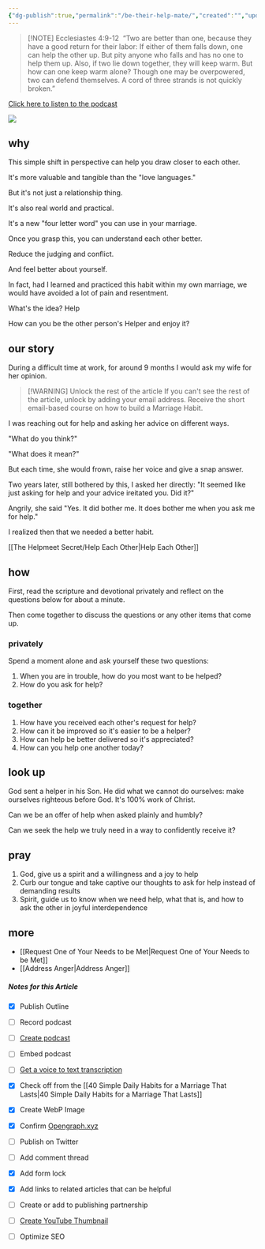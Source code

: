 ```yaml
---
{"dg-publish":true,"permalink":"/be-their-help-mate/","created":"","updated":""}
---
```



> [!NOTE] Ecclesiastes‬ ‭4‬:‭9‬-‭12‬ ‭
> “Two are better than one, because they have a good return for their labor: If either of them falls down, one can help the other up. But pity anyone who falls and has no one to help them up. Also, if two lie down together, they will keep warm. But how can one keep warm alone? Though one may be overpowered, two can defend themselves. A cord of three strands is not quickly broken.”

[Click here to listen to the podcast](https://podcast.themarriagehabit.com/be-each-others-helper)

![](https://res.cloudinary.com/dt9hlo5sw/image/upload/v1681150312/obsidian/image_zexbsw.png)

## why
This simple shift in perspective can help you draw closer to each other. 

It's more valuable and tangible than the "love languages."

But it's not just a relationship thing. 

It's also real world and practical. 

It's a new "four letter word" you can use in your marriage. 

Once you grasp this, you can understand each other better. 

Reduce the judging and conflict. 

And feel better about yourself. 

In fact, had I learned and practiced this habit within my own marriage, we would have avoided a lot of pain and resentment. 

What's the idea?  Help

How can you be the other person's Helper and enjoy it?

## our story
During a difficult time at work, for around 9 months I would ask my wife for her opinion. 

> [!WARNING] Unlock the rest of the article
> If you can't see the rest of the article, unlock by adding your email address.  Receive the short email-based course on how to build a Marriage Habit.
<div class="convertful-202420"></div>
<!--- form here -->
<div class="convertful-202420"></div>

I was reaching out for help and asking her advice on different ways. 

"What do you think?"

"What does it mean?"

But each time, she would frown, raise her voice and give a snap answer. 

Two years later, still bothered by this, I asked her directly: "It seemed like just asking for help and your advice ireitated you. Did it?"

Angrily, she said "Yes. It did bother me. It does bother me when you ask me for help."

I realized then that we needed a better habit. 

[[The Helpmeet Secret/Help Each Other\|Help Each Other]]

## how
First, read the scripture and devotional privately and reflect on the questions below for about a minute.

Then come together to discuss the questions or any other items that come up.

### privately
Spend a moment alone and ask yourself these two questions:

1. When you are in trouble, how do you most want to be helped?
2. How do you ask for help?

### together

1. How have you received each other's request for help?
2. How can it be improved so it's easier to be a helper?
3. How can help be better delivered so it's appreciated?
4. How can you help one another today?

## look up
God sent a helper in his Son. He did what we cannot do ourselves: make ourselves righteous before God. It's 100% work of Christ. 

Can we be an offer of help when asked plainly and humbly?

Can we seek the help we truly need in a way to confidently receive it?

## pray
1. God, give us a spirit and a willingness and a joy to help
2. Curb our tongue and take captive our thoughts to ask for help instead of demanding results 
3. Spirit, guide us to know when we need help, what that is, and how to ask the other in joyful interdependence 

## more
- [[Request One of Your Needs to be Met\|Request One of Your Needs to be Met]]
- [[Address Anger\|Address Anger]]

##### Notes for this Article
- [x] Publish Outline
- [ ] Record podcast
- [ ] [Create podcast](https://studio.podcast.co/login)
- [ ] Embed podcast
- [ ] [Get a voice to text transcription](https://happyscribe.com) 
- [x] Check off from the [[40 Simple Daily Habits for a Marriage That Lasts\|40 Simple Daily Habits for a Marriage That Lasts]]
- [x] Create WebP Image
- [x] Confirm [Opengraph.xyz](https://opengraph.xyz)
- [ ] Publish on Twitter
- [ ] Add comment thread
- [x] Add form lock
- [x] Add links to related articles that can be helpful
- [ ] Create or add to publishing partnership
- [ ] [Create YouTube Thumbnail](https://flixier.com)
- [ ] Optimize SEO

  
<!-- HTML Meta Tags --> <title>Be Their Help Mate</title> <head><meta name="description" content="“A cord of three strands is not quickly broken.” It may not be sexy, but consistently understanding one another by helping can strengthen bonds as much as love languages can. Helping doesn't replace speaking a love language. The problem: just as speaking the wrong love language causes disconnect, speaking (or expecting) the wrong "helping" can create frustration and disconnection."> <!-- Facebook Meta Tags --> <meta property="og:url" content="https://themarriagehabit.com/be-their-help-mate/"> <meta property="og:type" content="website"> <meta property="og:title" content="Be Their Help Mate"> <meta property="og:description" content="“A cord of three strands is not quickly broken.” It may not be sexy, but consistently understanding one another by helping can strengthen bonds as much as love languages can. Helping doesn't replace speaking a love language. The problem: just as speaking the wrong love language causes disconnect, speaking (or expecting) the wrong "helping" can create frustration and disconnection."> <meta property="og:image" content="https://res.cloudinary.com/dt9hlo5sw/image/upload/v1681087457/obsidian/image_dyzhig.png"> <!-- Twitter Meta Tags --> <meta name="twitter:card" content="summary_large_image"> <meta property="twitter:domain" content="themarriagehabit.com"> <meta property="twitter:url" content="https://themarriagehabit.com/be-their-help-mate/"> <meta name="twitter:title" content="Be Their Help Mate"> <meta name="twitter:description" content="“A cord of three strands is not quickly broken.” It may not be sexy, but consistently understanding one another by helping can strengthen bonds as much as love languages can. Helping doesn't replace speaking a love language. The problem: just as speaking the wrong love language causes disconnect, speaking (or expecting) the wrong "helping" can create frustration and disconnection."> <meta name="twitter:image" content="https://res.cloudinary.com/dt9hlo5sw/image/upload/v1681087457/obsidian/image_dyzhig.png"></head> <!-- Meta Tags Generated via https://www.opengraph.xyz -->
